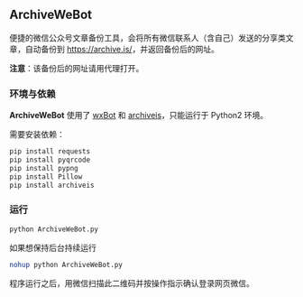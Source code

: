 ## ArchiveWeBot

便捷的微信公众号文章备份工具，会将所有微信联系人（含自己）发送的分享类文章，自动备份到 <https://archive.is/>，并返回备份后的网址。

**注意**：该备份后的网址请用代理打开。

### 环境与依赖

**ArchiveWeBot** 使用了 [wxBot](https://github.com/liuwons/wxBot) 和 [archiveis](https://github.com/pastpages/archiveis)，只能运行于 Python2 环境。

需要安装依赖：

```bash
pip install requests
pip install pyqrcode
pip install pypng
pip install Pillow
pip install archiveis
```

### 运行

``` python
python ArchiveWeBot.py
```
如果想保持后台持续运行

```bash
nohup python ArchiveWeBot.py
```

程序运行之后，用微信扫描此二维码并按操作指示确认登录网页微信。
